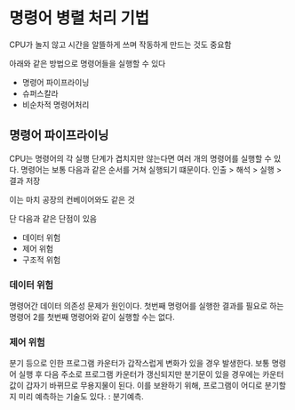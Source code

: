 # 명령어 병렬 처리 기법

CPU가 놀지 않고 시간을 알뜰하게 쓰며 작동하게 만드는 것도 중요함

아래와 같은 방법으로 명령어들을 실행할 수 있다

- 명령어 파이프라이닝
- 슈퍼스칼라
- 비순차적 명령어처리

## 명령어 파이프라이닝

CPU는 명령어의 각 실행 단계가 겹치지만 않는다면 여러 개의 명령어를 실행할 수 있다.
명령어는 보통 다음과 같은 순서를 거쳐 실행되기 떄문이다.
인출 > 해석 > 실행 > 결과 저장

이는 마치 공장의 컨베이어와도 같은 것

단 다음과 같은 단점이 있음

- 데이터 위험
- 제어 위험
- 구조적 위험

### 데이터 위험

명령어간 데이터 의존성 문제가 원인이다.
첫번째 명령어를 실행한 결과를 필요로 하는 명령어 2를 첫번째 명령어와 같이 실행할 수는 없다.

### 제어 위험

분기 등으로 인한 프로그램 카운터가 갑작스럽게 변화가 있을 경우 발생한다.
보통 명령어 실행 후 다음 주소로 프로그램 카운터가 갱신되지만
분기문이 있을 경우에는 카운터 값이 갑자기 바뀌므로 무용지물이 된다.
이를 보완하기 위해, 프로그램이 어디로 분기할지 미리 예측하는 기술도 있다. : 분기예측.
